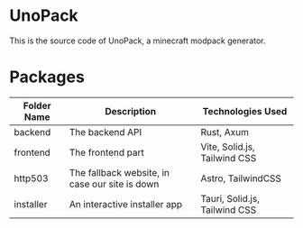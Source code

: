 # UnoPack

This is the source code of UnoPack, a minecraft modpack generator.

# Packages
| Folder Name | Description                                    | Technologies Used             |
| ----------- | ---------------------------------------------- | ----------------------------- |
| backend     | The backend API                                | Rust, Axum                    |
| frontend    | The frontend part                              | Vite, Solid.js, Tailwind CSS  |
| http503     | The fallback website, in case our site is down | Astro, TailwindCSS            |
| installer   | An interactive installer app                   | Tauri, Solid.js, Tailwind CSS |
